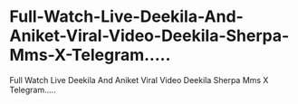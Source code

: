 # Full-Watch-Live-Deekila-And-Aniket-Viral-Video-Deekila-Sherpa-Mms-X-Telegram.....
Full Watch Live Deekila And Aniket Viral Video Deekila Sherpa Mms X Telegram.....

